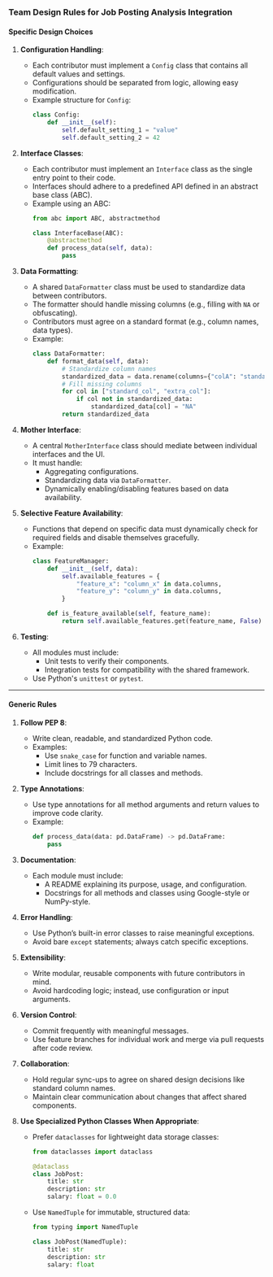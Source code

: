 ### **Team Design Rules for Job Posting Analysis Integration**

#### **Specific Design Choices**
1. **Configuration Handling**:
   - Each contributor must implement a `Config` class that contains all default values and settings.
   - Configurations should be separated from logic, allowing easy modification.
   - Example structure for `Config`:
     ```python
     class Config:
         def __init__(self):
             self.default_setting_1 = "value"
             self.default_setting_2 = 42
     ```

2. **Interface Classes**:
   - Each contributor must implement an `Interface` class as the single entry point to their code.
   - Interfaces should adhere to a predefined API defined in an abstract base class (ABC).
   - Example using an ABC:
     ```python
     from abc import ABC, abstractmethod

     class InterfaceBase(ABC):
         @abstractmethod
         def process_data(self, data):
             pass
     ```

3. **Data Formatting**:
   - A shared `DataFormatter` class must be used to standardize data between contributors.
   - The formatter should handle missing columns (e.g., filling with `NA` or obfuscating).
   - Contributors must agree on a standard format (e.g., column names, data types).
   - Example:
     ```python
     class DataFormatter:
         def format_data(self, data):
             # Standardize column names
             standardized_data = data.rename(columns={"colA": "standard_col"})
             # Fill missing columns
             for col in ["standard_col", "extra_col"]:
                 if col not in standardized_data:
                     standardized_data[col] = "NA"
             return standardized_data
     ```

4. **Mother Interface**:
   - A central `MotherInterface` class should mediate between individual interfaces and the UI.
   - It must handle:
     - Aggregating configurations.
     - Standardizing data via `DataFormatter`.
     - Dynamically enabling/disabling features based on data availability.

5. **Selective Feature Availability**:
   - Functions that depend on specific data must dynamically check for required fields and disable themselves gracefully.
   - Example:
     ```python
     class FeatureManager:
         def __init__(self, data):
             self.available_features = {
                 "feature_x": "column_x" in data.columns,
                 "feature_y": "column_y" in data.columns,
             }

         def is_feature_available(self, feature_name):
             return self.available_features.get(feature_name, False)
     ```

6. **Testing**:
   - All modules must include:
     - Unit tests to verify their components.
     - Integration tests for compatibility with the shared framework.
   - Use Python's `unittest` or `pytest`.

---

#### **Generic Rules**

1. **Follow PEP 8**:
   - Write clean, readable, and standardized Python code.
   - Examples:
     - Use `snake_case` for function and variable names.
     - Limit lines to 79 characters.
     - Include docstrings for all classes and methods.

2. **Type Annotations**:
   - Use type annotations for all method arguments and return values to improve code clarity.
   - Example:
     ```python
     def process_data(data: pd.DataFrame) -> pd.DataFrame:
         pass
     ```

3. **Documentation**:
   - Each module must include:
     - A README explaining its purpose, usage, and configuration.
     - Docstrings for all methods and classes using Google-style or NumPy-style.

4. **Error Handling**:
   - Use Python’s built-in error classes to raise meaningful exceptions.
   - Avoid bare `except` statements; always catch specific exceptions.

5. **Extensibility**:
   - Write modular, reusable components with future contributors in mind.
   - Avoid hardcoding logic; instead, use configuration or input arguments.

6. **Version Control**:
   - Commit frequently with meaningful messages.
   - Use feature branches for individual work and merge via pull requests after code review.

7. **Collaboration**:
   - Hold regular sync-ups to agree on shared design decisions like standard column names.
   - Maintain clear communication about changes that affect shared components.

8. **Use Specialized Python Classes When Appropriate**:
   - Prefer `dataclasses` for lightweight data storage classes:
     ```python
     from dataclasses import dataclass

     @dataclass
     class JobPost:
         title: str
         description: str
         salary: float = 0.0
     ```
   - Use `NamedTuple` for immutable, structured data:
     ```python
     from typing import NamedTuple

     class JobPost(NamedTuple):
         title: str
         description: str
         salary: float
     ```

